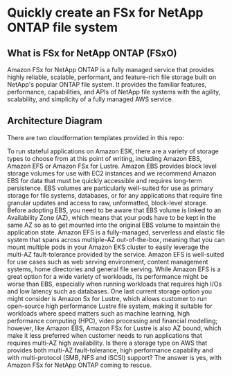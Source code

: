 # Quickly create an FSx for NetApp ONTAP file system

## What is FSx for NetApp ONTAP (FSxO)
Amazon FSx for NetApp ONTAP is a fully managed service that provides highly reliable, scalable, performant, and feature-rich file storage built on NetApp's popular ONTAP file system. It provides the familiar features, performance, capabilities, and APIs of NetApp file systems with the agility, scalability, and simplicity of a fully managed AWS service.

## Architecture Diagram

There are two cloudformation templates provided in this repo:

To run stateful applications on Amazon ESK, there are a variety of storage types to choose from at this point of writing, including Amazon EBS, Amazon EFS or Amazon FSx for Lustre. Amazon EBS provides block level storage volumes for use with EC2 instances and we recommend Amazon EBS for data that must be quickly accessible and requires long-term persistence. EBS volumes are particularly well-suited for use as primary storage for file systems, databases, or for any applications that require fine granular updates and access to raw, unformatted, block-level storage. Before adopting EBS, you need to be aware that EBS volume is linked to an Availability Zone (AZ), which means that your pods have to be kept in the same AZ so as to get mounted into the original EBS volume to maintain the application state. Amazon EFS is a fully-managed, serverless and elastic file system that spans across multiple-AZ out-of-the-box, meaning that you can mount multiple pods in your Amazon EKS cluster to easily leverage the multi-AZ fault-tolerance provided by the service. Amazon EFS is well-suited for use cases such as web serving environment, content management systems, home directories and general file serving. While Amazon EFS is a great option for a wide variety of workloads, its performance might be worse than EBS, especially when running workloads that requires high I/Os and low latency such as databases. One last current storage option you might consider is Amazon Sx for Lustre, which allows customer to run open-source high performance Lustre file system, making it suitable for workloads where speed matters such as machine learning, high performance computing (HPC), video processing and financial modelling; however, like Amazon EBS, Amazon FSx for Lustre is also AZ bound, which make it less preferred when customer needs to run applications that requires multi-AZ high availability. Is there a storage type on AWS that provides both multi-AZ fault-tolerance, high performance capability and with multi-protocol (SMB, NFS and iSCSI) support? The answer is yes, with Amazon FSx for NetApp ONTAP coming to rescue. 
